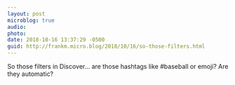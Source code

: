 ```yaml
---
layout: post
microblog: true
audio: 
photo: 
date: 2018-10-16 13:37:29 -0500
guid: http://frankm.micro.blog/2018/10/16/so-those-filters.html
---
```

So those filters in Discover... are those hashtags like #baseball or emoji? Are they automatic?
